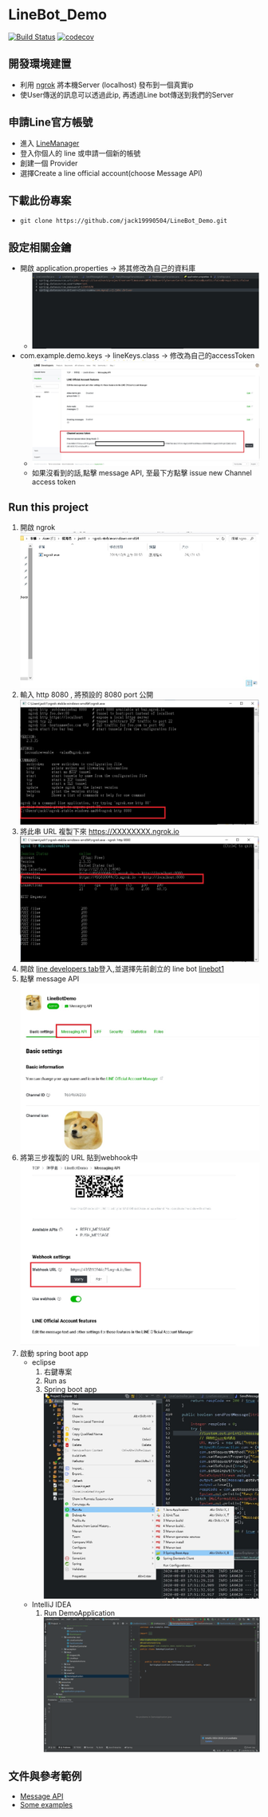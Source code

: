 # LineBot_Demo
[![Build Status](https://travis-ci.com/jack19990504/LineBot_Demo.svg?branch=master)](https://travis-ci.com/jack19990504/LineBot_Demo)
[![codecov](https://codecov.io/gh/jack19990504/LineBot_Demo/branch/master/graph/badge.svg?token=3NI6BKUMLR)](https://codecov.io/gh/jack19990504/LineBot_Demo)
## 開發環境建置

* 利用 [ngrok](https://ngrok.com/) 將本機Server (localhost) 發布到一個真實ip
* 使User傳送的訊息可以透過此ip, 再透過Line bot傳送到我們的Server


## 申請Line官方帳號

* 進入 [LineManager](https://account.line.biz/login?redirectUri=https%3A%2F%2Fdevelopers.line.biz%2Fconsole%2F&scope=line)
* 登入你個人的 line 或申請一個新的帳號
* 創建一個 Provider
* 選擇Create a line official account(choose Message API)

## 下載此份專案

* ```git clone https://github.com/jack19990504/LineBot_Demo.git```

## 設定相關金鑰

* 開啟 application.properties -> 將其修改為自己的資料庫
    * ![database](/src/main/resources/static/database.jpg)
* com.example.demo.keys -> lineKeys.class -> 修改為自己的accessToken
    * ![accessToken](/src/main/resources/static/accessToken.jpg)
    * 如果沒看到的話,點擊 message API, 至最下方點擊 issue new Channel access token

## Run this project

1. 開啟 ngrok ![ngrok1](/src/main/resources/static/ngrok1.jpg)
2. 輸入 http 8080 , 將預設的 8080 port 公開 ![ngrok2](/src/main/resources/static/ngrok2.jpg)
3. 將此串 URL 複製下來 https://XXXXXXXX.ngrok.io<br>![ngrok3](/src/main/resources/static/ngrok3.jpg)
4. 開啟 [line developers tab](https://developers.line.biz/en/)登入,並選擇先前創立的 line bot [linebot1](/src/main/resources/static/linebot1.jpg)
5. 點擊 message API ![messageAPI](/src/main/resources/static/linebot2.jpg)
6. 將第三步複製的 URL 貼到webhook中![linebot3](/src/main/resources/static/linebot3.jpg)
7. 啟動 spring boot app 
    * eclipse
        1. 右鍵專案
        2. Run as
        3. Spring boot app 
        ![spring1](/src/main/resources/static/spring1.jpg)
    * IntelliJ IDEA
        1. Run DemoApplication
        ![IntelliJ](/src/main/resources/static/IntelliJ.png)


## 文件與參考範例
* [Message API](https://developers.line.biz/en/docs/messaging-api/)
* [Some examples](https://developers.line.biz/en/docs/messaging-api/line-bot-sdk/)